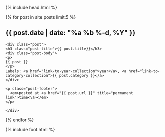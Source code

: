 {% include head.html %}

{% for post in site.posts limit:5 %}
    <h2 class="date-header">{{ post.date | date: "%a %b %-d, %Y" }}</h2>

    <div class="post">
    <h3 class="post-title">{{ post.title}}</h3>
    <div class="post-body">
    <p>
    {{ post }}
    </p>
    Labels: <a href="link-to-year-collection">year</a>, <a href="link-to-category-collection">{{ post.category }}</a>
    </div>

    <p class="post-footer">
      <em>posted at <a href="{{ post.url }}" title="permanent link">time<\a></em>
    </p>

    </div>
{% endfor %}

{% include foot.html %}
